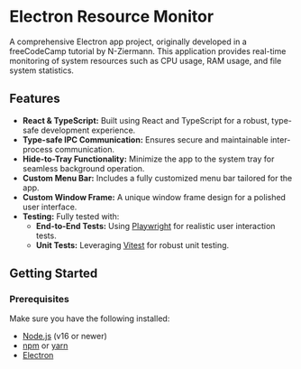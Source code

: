 # Electron Resource Monitor

A comprehensive Electron app project, originally developed in a freeCodeCamp tutorial by N-Ziermann. This application provides real-time monitoring of system resources such as CPU usage, RAM usage, and file system statistics.

## Features

- **React & TypeScript:** Built using React and TypeScript for a robust, type-safe development experience.
- **Type-safe IPC Communication:** Ensures secure and maintainable inter-process communication.
- **Hide-to-Tray Functionality:** Minimize the app to the system tray for seamless background operation.
- **Custom Menu Bar:** Includes a fully customized menu bar tailored for the app.
- **Custom Window Frame:** A unique window frame design for a polished user interface.
- **Testing:** Fully tested with:
  - **End-to-End Tests:** Using [Playwright](https://playwright.dev/) for realistic user interaction tests.
  - **Unit Tests:** Leveraging [Vitest](https://vitest.dev/) for robust unit testing.

## Getting Started

### Prerequisites

Make sure you have the following installed:

- [Node.js](https://nodejs.org/) (v16 or newer)
- [npm](https://www.npmjs.com/) or [yarn](https://yarnpkg.com/)
- [Electron](https://www.electronjs.org/)
